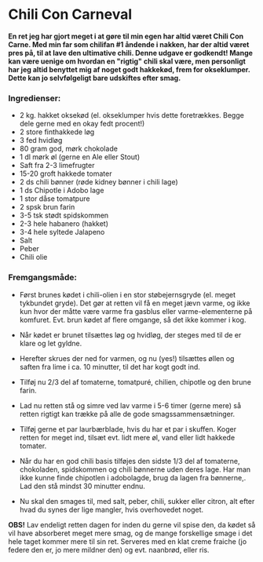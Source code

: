 # Chili Con Carneval
__En ret jeg har gjort meget i at gøre til min egen har altid været Chili Con Carne. Med min far som chilifan #1 åndende i nakken, har der altid været pres på, til at lave den ultimative chili. Denne udgave er godkendt! Mange kan være uenige om hvordan en "rigtig" chili skal være, men personligt har jeg altid benyttet mig af noget godt hakkekød, frem for okseklumper. Dette kan jo selvfølgeligt bare udskiftes efter smag.__

### Ingredienser:
- 2 kg. hakket oksekød (el. okseklumper hvis dette foretrækkes. Begge dele gerne med en okay fedt procent!)
- 2 store finthakkede løg
- 3 fed hvidløg
- 80 gram god, mørk chokolade 
- 1 dl mørk øl (gerne en Ale eller Stout)
- Saft fra 2-3 limefrugter
- 15-20 groft hakkede tomater
- 2 ds chili bønner (røde kidney bønner i chili lage)
- 1 ds Chipotle i Adobo lage
- 1 stor dåse tomatpure
- 2 spsk brun farin
- 3-5 tsk stødt spidskommen
- 2-3 hele habanero (hakket)
- 3-4 hele syltede Jalapeno
- Salt
- Peber
- Chili olie


### Fremgangsmåde:
- Først brunes kødet i chili-olien i en stor støbejernsgryde (el. meget tykbundet gryde). Det gør at retten vil få en meget jævn varme, og ikke kun hvor der måtte være varme fra gasblus eller varme-elementerne på komfuret. Evt. brun kødet af flere omgange, så det ikke kommer i kog. 
- Når kødet er brunet tilsættes løg og hvidløg, der steges med til de er klare og let gyldne. 
- Herefter skrues der ned for varmen, og nu (yes!) tilsættes øllen og saften fra lime i ca. 10 minutter, til det har kogt godt ind.

- Tilføj nu 2/3 del af tomaterne, tomatpuré, chilien, chipotle og den brune farin. 
- Lad nu retten stå og simre ved lav varme i 5-6 timer (gerne mere) så retten rigtigt kan trække på alle de gode smagssammensætninger. 
- Tilføj gerne et par laurbærblade, hvis du har et par i skuffen. Koger retten for meget ind, tilsæt evt. lidt mere øl, vand eller lidt hakkede tomater. 
- Når du har en god chili basis tilføjes den sidste 1/3 del af tomaterne, chokoladen, spidskommen og chili bønnerne uden deres lage. Har man ikke kunne finde chipotlen i adobolagde, brug da lagen fra bønnerne,. Lad den stå mindst 30 minutter endnu.

- Nu skal den smages til, med salt, peber, chili, sukker eller citron, alt efter hvad du synes der lige mangler, hvis overhovedet noget. 

__OBS!__ Lav endeligt retten dagen for inden du gerne vil spise den, da kødet så vil have absorberet meget mere smag, og de mange forskellige smage i det hele taget kommer mere til sin ret. Serveres med en klat creme fraiche (jo federe den er, jo mere mildner den) og evt. naanbrød, eller ris. 


